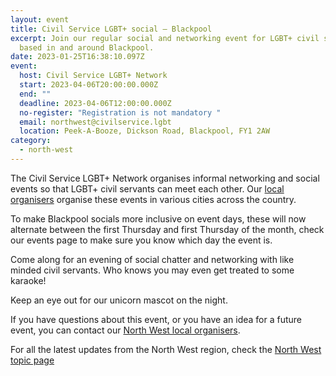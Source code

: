 ```yaml
---
layout: event
title: Civil Service LGBT+ social – Blackpool
excerpt: Join our regular social and networking event for LGBT+ civil servants
  based in and around Blackpool.
date: 2023-01-25T16:38:10.097Z
event:
  host: Civil Service LGBT+ Network
  start: 2023-04-06T20:00:00.000Z
  end: ""
  deadline: 2023-04-06T12:00:00.000Z
  no-register: "Registration is not mandatory "
  email: northwest@civilservice.lgbt
  location: Peek-A-Booze, Dickson Road, Blackpool, FY1 2AW
category:
  - north-west
---
```

The Civil Service LGBT+ Network organises informal networking and social events so that LGBT+ civil servants can meet each other. Our [local organisers](/team) organise these events in various cities across the country.

T﻿o make Blackpool socials more inclusive on event days, these will now alternate between the first Thursday and first Thursday of the month, check our events page to make sure you know which day the event is.

C﻿ome along for an evening of social chatter and networking with like minded civil servants. Who knows you may even get treated to some karaoke!

K﻿eep an eye out for our unicorn mascot on the night.

If you have questions about this event, or you have an idea for a future event, you can contact our [North West local organisers](mailto:northwest@civilservice.lgbt).

For all the latest updates from the North West region, check the [North West topic page](/topic/north-west)